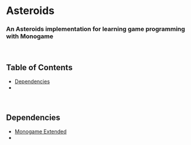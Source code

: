 <h1>Asteroids</h1>
<h3>An Asteroids implementation for learning game programming with Monogame</h3>
</br>
<h2>Table of Contents</h1>
<ul>
	<li><a href="#depID">Dependencies</a></li>
	<li> </li>
</ul>
</br>
<h2 id="depID">Dependencies</h2>
<ul>
	<li><a href="https://github.com/craftworkgames/MonoGame.Extended">Monogame Extended</a></li>
	<li> </li>
</ul>
